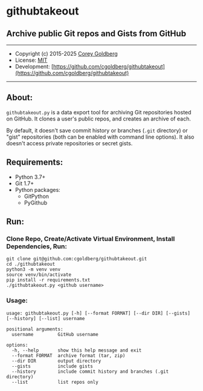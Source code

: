# githubtakeout

## Archive public Git repos and Gists from GitHub

---

- Copyright (c) 2015-2025 [Corey Goldberg](https://github.com/cgoldberg)
- License: [MIT](https://opensource.org/licenses/MIT)
- Development: [https://github.com/cgoldberg/githubtakeout](https://github.com/cgoldberg/githubtakeout)

----

## About:

`githubtakeout.py` is a data export tool for archiving Git repositories hosted on GitHub.
It clones a user's public repos, and creates an archive of each.

By default, it doesn't save commit history or branches (`.git` directory) or "gist"
repositories (both can be enabled with command line options). It also doesn't access
private repositories or secret gists.

## Requirements:
- Python 3.7+
- Git 1.7+
- Python packages:
    - GitPython
    - PyGithub

## Run:

### Clone Repo, Create/Activate Virtual Environment, Install Dependencies, Run:

```
git clone git@github.com:cgoldberg/githubtakeout.git
cd ./githubtakeout
python3 -m venv venv
source venv/bin/activate
pip install -r requirements.txt
./githubtakeout.py <github username>
```

### Usage:

```
usage: githubtakeout.py [-h] [--format FORMAT] [--dir DIR] [--gists] [--history] [--list] username

positional arguments:
  username         GitHub username

options:
  -h, --help       show this help message and exit
  --format FORMAT  archive format (tar, zip)
  --dir DIR        output directory
  --gists          include gists
  --history        include commit history and branches (.git directory)
  --list           list repos only
```
